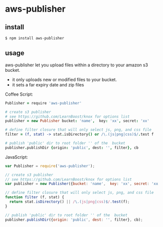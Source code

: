 aws-publisher
=============

install
------

```
$ npm install aws-publisher
```

usage
-----

aws-publisher let you upload files within a directory to your amazon s3 bucket.
- it only uploads new or modified files to your bucket.
- it sets a far expiry date and zip files

Coffee Script:

```coffee
Publisher = require 'aws-publisher'

# create s3 publisher
# see https://github.com/LearnBoost/knox for options list
publisher = new Publisher bucket: 'name',  key: 'xx', secret: 'xx'

# define filter closure that will only select js, png, and css file
filter = (f, stat) -> stat.isDirectory() or /\.(js|png|css)$/.test f

# publish 'public' dir to root folder '' of the  bucket
publisher.publishDir {origin: 'public', dest: '', filter}, cb

```

JavaScript:

```js
var Publisher = require('aws-publisher');

// create s3 publisher
// see https://github.com/LearnBoost/knox for options list
var publisher = new Publisher({bucket: 'name',  key: 'xx', secret: 'xx'});

// define filter closure that will only select js, png, and css file
function filter (f, stat) {
  return stat.isDirectory() || /\.(js|png|css)$/.test(f);
}

// publish 'public' dir to root folder '' of the  bucket
publisher.publishDir({origin: 'public', dest: '', filter}, cb);

```
